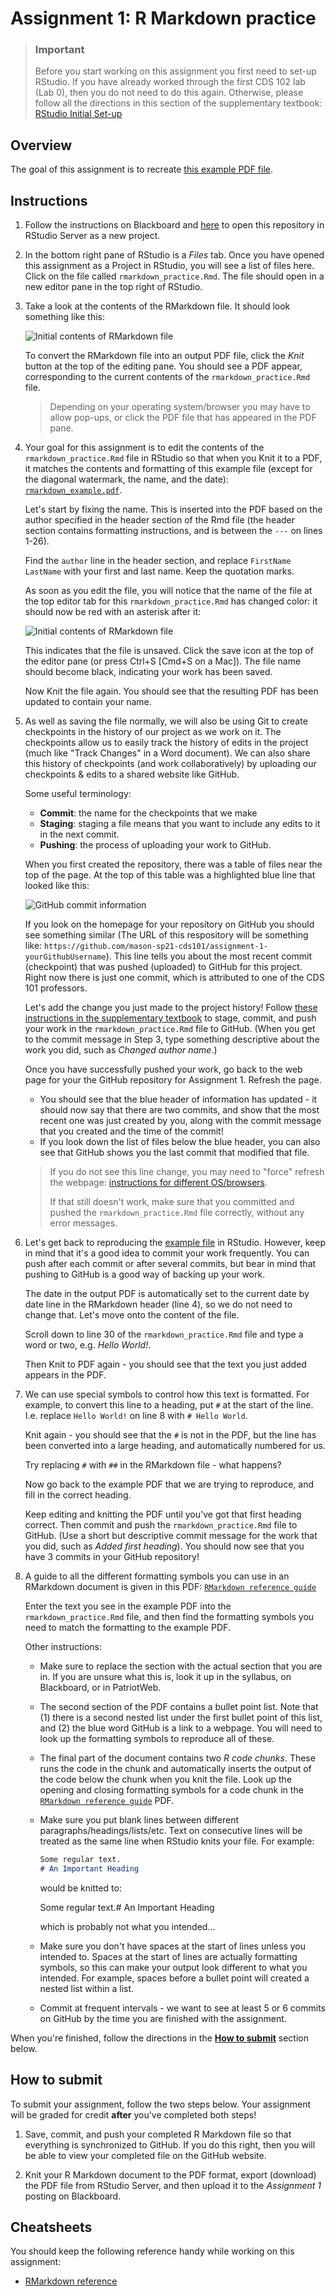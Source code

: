 # Assignment 1: R Markdown practice

> ### Important
>
> Before you start working on this assignment you first need to set-up RStudio. If you have already worked through the first CDS 102 lab (Lab 0), then you do not need to do this again. Otherwise, please follow all the directions in this section of the supplementary textbook: [RStudio Initial Set-up](https://book.cds101.com/initial-set-up.html)

## Overview

The goal of this assignment is to recreate [this example PDF file][rmarkdown-recreate-pdf].

## Instructions

1. Follow the instructions on Blackboard and [here](https://book.cds101.com/using-rstudio-server-to-clone-a-github-repo-as-a-new-project.html) to open this repository in RStudio Server as a new project.

2. In the bottom right pane of RStudio is a *Files* tab. Once you have opened this assignment as a Project in RStudio, you will see a list of files here. Click on the file called `rmarkdown_practice.Rmd`. The file should open in a new editor pane in the top right of RStudio.

3. Take a look at the contents of the RMarkdown file. It should look something like this:

    ![Initial contents of RMarkdown file](img/rmd-starter-file.png)
    
    To convert the RMarkdown file into an output PDF file, click the *Knit* button at the top of the editing pane. You should see a PDF appear, corresponding to the current contents of the `rmarkdown_practice.Rmd` file. 
  
    > Depending on your operating system/browser you may have to allow pop-ups, or click the PDF file that has appeared in the PDF pane.

4. Your goal for this assignment is to edit the contents of the `rmarkdown_practice.Rmd` file in RStudio so that when you Knit it to a PDF, it matches the contents and formatting of this example file (except for the diagonal watermark, the name, and the date): [`rmarkdown_example.pdf`][rmarkdown-recreate-pdf]. 

    Let's start by fixing the name. This is inserted into the PDF based on the author specified in the header section of the Rmd file (the header section contains formatting instructions, and is between the `---` on lines 1-26).
  
    Find the `author` line in the header section, and replace `FirstName LastName` with your first and last name. Keep the quotation marks.
  
    As soon as you edit the file, you will notice that the name of the file at the top editor tab for this `rmarkdown_practice.Rmd` has changed color: it should now be red with an asterisk after it:
  
    ![Initial contents of RMarkdown file](img/rmd-unsaved.png)
  
    This indicates that the file is unsaved. Click the save icon at the top of the editor pane (or press Ctrl+S [Cmd+S on a Mac]). The file name should become black, indicating your work has been saved.
  
    Now Knit the file again. You should see that the resulting PDF has been updated to contain your name.

5. As well as saving the file normally, we will also be using Git to create checkpoints in the history of our project as we work on it. The checkpoints allow us to easily track the history of edits in the project (much like "Track Changes" in a Word document). We can also share this history of checkpoints (and work collaboratively) by uploading our checkpoints & edits to a shared website like GitHub.

    Some useful terminology:
    
    * **Commit**: the name for the checkpoints that we make
    * **Staging**: staging a file means that you want to include any edits to it in the next commit.
    * **Pushing**: the process of uploading your work to GitHub.
    
    When you first created the repository, there was a table of files near the top of the page. At the top of this table was a highlighted blue line that looked like this:
  
    ![GitHub commit information](img/github-commit-info.png)
  
    If you look on the homepage for your repository on GitHub you should see something similar (The URL of this respository will be something like: `https://github.com/mason-sp21-cds101/assignment-1-yourGithubUsername`). This line tells you about the most recent commit (checkpoint) that was pushed (uploaded) to GitHub for this project. Right now there is just one commit, which is attributed to one of the CDS 101 professors.
    
    Let's add the change you just made to the project history! Follow [these instructions in the supplementary textbook](https://book.cds101.com/how-to-stage-commit-and-push-to-github-using-rstudio-server.html) to stage, commit, and push your work in the `rmarkdown_practice.Rmd` file to GitHub. (When you get to the commit message in Step 3, type something descriptive about the work you did, such as *Changed author name*.)
  
    Once you have successfully pushed your work, go back to the web page for your the GitHub repository for Assignment 1. Refresh the page. 
    
    * You should see that the blue header of information has updated - it should now say that there are two commits, and show that the most recent one was just created by you, along with the commit message that you created and the time of the commit!
    * If you look down the list of files below the blue header, you can also see that GitHub shows you the last commit that modified that file.
    
    > If you do not see this line change, you may need to "force" refresh the webpage: [instructions for different OS/browsers](https://www.wikihow.com/Force-Refresh-in-Your-Internet-Browser).
    >
    > If that still doesn't work, make sure that you committed and pushed the `rmarkdown_practice.Rmd` file correctly, without any error messages.

6. Let's get back to reproducing the [example file][rmarkdown-recreate-pdf] in RStudio. However, keep in mind that it's a good idea to commit your work frequently. You can push after each commit or after several commits, but bear in mind that pushing to GitHub is a good way of backing up your work.

    The date in the output PDF is automatically set to the current date by date line in the RMarkdown header (line 4), so we do not need to change that. Let's move onto the content of the file.
    
    Scroll down to line 30 of the `rmarkdown_practice.Rmd` file and type a word or two, e.g. *Hello World!*.
    
    Then Knit to PDF again - you should see that the text you just added appears in the PDF.
  
7. We can use special symbols to control how this text is formatted. For example, to convert this line to a heading, put `#` at the start of the line. I.e. replace `Hello World!` on line 8 with `# Hello World`.

    Knit again - you should see that the `#` is not in the PDF, but the line has been converted into a large heading, and automatically numbered for us.
    
    Try replacing `#` with `##` in the RMarkdown file - what happens?
    
    Now go back to the example PDF that we are trying to reproduce, and fill in the correct heading. 
    
    Keep editing and knitting the PDF until you've got that first heading correct. Then commit and push the `rmarkdown_practice.Rmd` file to GitHub. (Use a short but descriptive commit message for the work that you did, such as *Added first heading*). You should now see that you have 3 commits in your GitHub repository!

8. A guide to all the different formatting symbols you can use in an RMarkdown document is given in this PDF: [`RMarkdown reference guide`][rmarkdown-reference]

    Enter the text you see in the example PDF into the `rmarkdown_practice.Rmd` file, and then find the formatting symbols you need to match the formatting to the example PDF.
  
    Other instructions:
    
    * Make sure to replace the section with the actual section that you are in. If you are unsure what this is, look it up in the syllabus, on Blackboard, or in PatriotWeb.
    
    * The second section of the PDF contains a bullet point list. Note that (1) there is a second nested list under the first bullet point of this list, and (2) the blue word GitHub is a link to a webpage. You will need to look up the formatting symbols to reproduce all of these. 
    
    * The final part of the document contains two *R code chunks*. These runs the code in the chunk and automatically inserts the output of the code below the chunk when you knit the file. Look up the opening and closing formatting symbols for a code chunk in the [`RMarkdown reference guide`][rmarkdown-reference] PDF.
    
    * Make sure you put blank lines between different paragraphs/headings/lists/etc. Text on consecutive lines will be treated as the same line when RStudio knits your file. For example:
      
      ```md
      Some regular text.
      # An Important Heading
      ```
      
      would be knitted to:
      
      Some regular text.# An Important Heading
      
      which is probably not what you intended...
    
    * Make sure you don't have spaces at the start of lines unless you intended to. Spaces at the start of lines are actually formatting symbols, so this can make your output look different to what you intended. For example, spaces before a bullet point will created a nested list within a list.
    
    * Commit at frequent intervals - we want to see at least 5 or 6 commits on GitHub by the time you are finished with the assignment.

When you're finished, follow the directions in the **[How to submit](#how-to-submit)** section below.


## How to submit

To submit your assignment, follow the two steps below.
Your assignment will be graded for credit **after** you've completed both steps!

1.  Save, commit, and push your completed R Markdown file so that everything is synchronized to GitHub.
    If you do this right, then you will be able to view your completed file on the GitHub website.

2.  Knit your R Markdown document to the PDF format, export (download) the PDF file from RStudio Server, and then upload it to the *Assignment 1* posting on Blackboard.

## Cheatsheets

You should keep the following reference handy while working on this assignment:

*   [RMarkdown reference][rmarkdown-reference]

[rmarkdown-reference]:     https://www.rstudio.com/wp-content/uploads/2015/03/rmarkdown-reference.pdf
[rmarkdown-recreate-pdf]:  https://gmuedu-my.sharepoint.com/:b:/g/personal/dwhite34_gmu_edu/ESKWurLFXaFKnqnAo-krkXEBPP6h7gz9Fe-JIVPJCjzEhg?e=92BgLP

